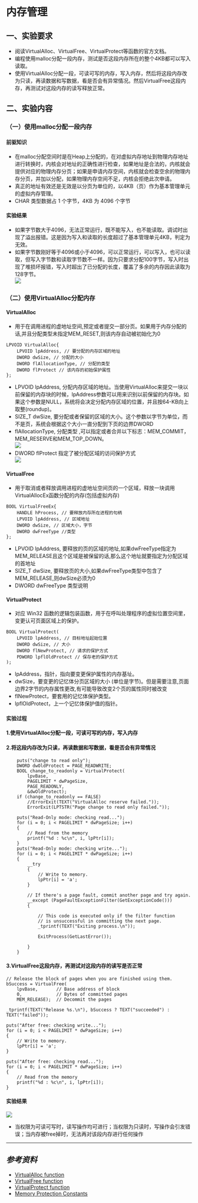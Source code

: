 # 内存管理

## 一、实验要求
* 阅读VirtualAlloc、VirtualFree、VirtualProtect等函数的官方文档。
* 编程使用malloc分配一段内存，测试是否这段内存所在的整个4KB都可以写入读取。
* 使用VirtualAlloc分配一段，可读可写的内存，写入内存，然后将这段内存改为只读，再读数据和写数据，看是否会有异常情况。然后VirtualFree这段内存，再测试对这段内存的读写释放正常。

## 二、实验内容
### （一）使用malloc分配一段内存
#### 前驱知识
* 在malloc分配空间时是在Heap上分配的，在对虚拟内存地址到物理内存地址进行转换时，内核会对地址的正确性进行检查，如果地址是合法的，内核就会提供对应的物理内存分页；如果是申请内存空间，内核就会检查空余的物理内存分页，并加以分配，如果物理内存空间不足，内核会拒绝此次申请。
* 真正的地址有效还是无效是以分页为单位的，以4KB（页）作为基本管理单元的虚拟内存管理。
* CHAR 类型数据占 1 个字节，4KB 为 4096 个字节

#### 实验结果
* 如果字节数大于4096，无法正常运行，既不能写入，也不能读取。调试时出现了溢出报错。这是因为写入和读取的长度超过了基本管理单元4KB，判定为无效。 
* 如果字节数刚好等于4096或小于4096，可以正常运行，可以写入，也可以读取，但写入字节数和读取字节数不一样。因为只要求分配100字节，写入时出现了堆损坏报错，写入时超出了已分配的长度，覆盖了多余的内存因此读取为128字节。        
![](pic/malloc1.jpg)     

### （二）使用VirtualAlloc分配内存
#### VirtualAlloc
* 用于在调用进程的虚地址空间,预定或者提交一部分页。如果用于内存分配的话,并且分配类型未指定MEM_RESET,则该内存自动被初始化为0
```
LPVOID VirtualAlloc{
    LPVOID lpAddress, // 要分配的内存区域的地址
    DWORD dwSize, // 分配的大小
    DWORD flAllocationType, // 分配的类型
    DWORD flProtect // 该内存的初始保护属性
};
```
* LPVOID lpAddress, 分配内存区域的地址。当使用VirtualAlloc来提交一块以前保留的内存块的时候，lpAddress参数可以用来识别以前保留的内存块。如果这个参数是NULL，系统将会决定分配内存区域的位置，并且按64-KB向上取整(roundup)。
* SIZE_T dwSize, 要分配或者保留的区域的大小。这个参数以字节为单位，而不是页，系统会根据这个大小一直分配到下页的边界DWORD
* flAllocationType, 分配类型 ,可以指定或者合并以下标志：MEM_COMMIT，MEM_RESERVE和MEM_TOP_DOWN。       
![](pic/分配类型.jpg)     
* DWORD flProtect 指定了被分配区域的访问保护方式       
![](pic/flProtect.jpg)     

#### VirtualFree
* 用于取消或者释放调用进程的虚地址空间页的一个区域，释放一块调用VirtualAllocEx函数分配的内存(包括虚拟内存)
```
BOOL VirtualFreeEx{
    HANDLE hProcess, // 要释放内存所在进程的句柄
    LPVOID lpAddress, // 区域地址
    DWORD dwSize, // 区域大小，字节
    DWORD dwFreeType //类型
};
```
* LPVOID lpAddress, 要释放的页的区域的地址,如果dwFreeType指定为MEM_RELEASE且这个区域是被保留的话,那么这个地址就要指定为分配区域的首地址
* SIZE_T dwSize, 要释放页的大小,如果dwFreeType类型中包含了MEM_RELEASE,则dwSize必须为0
* DWORD dwFreeType 类型说明

#### VirtualProtect
* 对应 Win32 函数的逻辑包装函数，用于在呼叫处理程序的虚拟位置空间里，变更认可页面区域上的保护。
```
BOOL VirtualProtect(
    LPVOID lpAddress, // 目标地址起始位置
    DWORD dwSize, // 大小
    DWORD flNewProtect, // 请求的保护方式
    PDWORD lpflOldProtect // 保存老的保护方式
);
```
* lpAddress，指针，指向要变更保护属性的内存基址。
* dwSize，要变更的记忆体分页区域的大小 (单位是字节)。但是需要注意,页面边界2字节的内存属性更改,有可能导致改变2个页的属性同时被改变
* flNewProtect，要套用的记忆体保护类型。
* lpflOldProtect，上一个记忆体保护值的指针。

#### 实验过程
#### 1.使用VirtualAlloc分配一段，可读可写的内存，写入内存

#### 2.将这段内存改为只读，再读数据和写数据，看是否会有异常情况
```
    puts("change to read only");
    DWORD dwOldProtect = PAGE_READWRITE;
    BOOL change_to_readonly = VirtualProtect(
        lpvBase,                 
        PAGELIMIT * dwPageSize, 
        PAGE_READONLY,          
        &dwOldProtect);
    if (change_to_readonly == FALSE)
        //ErrorExit(TEXT("VirtualAlloc reserve failed."));
        ErrorExit(LPTSTR("Page change to read only failed."));

    puts("Read-Only mode: checking read...");
    for (i = 0; i < PAGELIMIT * dwPageSize; i++)
    {
        // Read from the memory
        printf("%d : %c\n", i, lpPtr[i]);
    }
    puts("Read-Only mode: checking write...");
    for (i = 0; i < PAGELIMIT * dwPageSize; i++)
    {
        __try
        {
            // Write to memory.
            lpPtr[i] = 'a';
        }

        // If there's a page fault, commit another page and try again.
        __except (PageFaultExceptionFilter(GetExceptionCode()))
        {

            // This code is executed only if the filter function
            // is unsuccessful in committing the next page.
            _tprintf(TEXT("Exiting process.\n"));

            ExitProcess(GetLastError());

        }
    }
```
#### 3.VirtualFree这段内存，再测试对这段内存的读写是否正常
```
// Release the block of pages when you are finished using them.
bSuccess = VirtualFree(
    lpvBase,       // Base address of block
    0,             // Bytes of committed pages
    MEM_RELEASE);  // Decommit the pages

_tprintf(TEXT("Release %s.\n"), bSuccess ? TEXT("succeeded") : TEXT("failed"));

puts("After free: checking write...");
for (i = 0; i < PAGELIMIT * dwPageSize; i++)
{
    // Write to memory.
    lpPtr[i] = 'a';
}

puts("After free: checking read...");
for (i = 0; i < PAGELIMIT * dwPageSize; i++)
{
    // Read from the memory
    printf("%d : %c\n", i, lpPtr[i]);
}
```
#### 实验结果
![](pic/实验结果.jpg)     
* 当权限为可读可写时，读写操作均可进行；当权限为只读时，写操作会引发错误；当内存被free掉时，无法再对该段内存进行任何操作

- - -
## *参考资料*
* [VirtualAlloc function](https://docs.microsoft.com/en-us/windows/win32/api/memoryapi/nf-memoryapi-virtualalloc)
* [VirtualFree function](https://docs.microsoft.com/en-us/windows/win32/api/memoryapi/nf-memoryapi-virtualfree)
* [VirtualProtect function](https://docs.microsoft.com/en-us/windows/win32/api/memoryapi/nf-memoryapi-virtualprotect)
* [Memory Protection Constants](https://docs.microsoft.com/zh-cn/windows/win32/memory/memory-protection-constants)